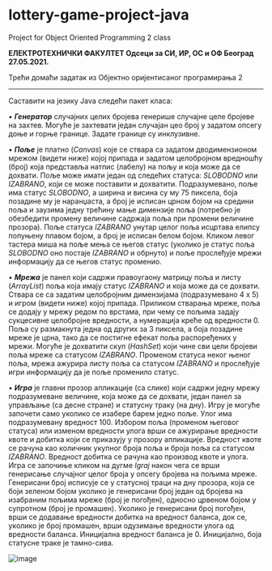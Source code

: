 # lottery-game-project-java
Project for Object Oriented Programming 2 class



<b>ЕЛЕКТРОТЕХНИЧКИ ФАКУЛТЕТ
Одсеци за СИ, ИР, ОС и ОФ Београд 27.05.2021.</b>

Трећи домаћи задатак из
Објектно оријентисаног програмирања 2


<hr>



Саставити на језику Java следећи пакет класа:

• <b><i>Генератор</i></b> случајних целих бројева генерише случајне целе бројеве на захтев. Могуће је 
захтевати један случајан цео број у задатом опсегу доње и горње границе. Задате границе су 
инклузивне.

• <b><i>Поље</i></b> је платно (<i>Canvas</i>) које се ствара са задатом дводимензионом мрежом (видети ниже)
којој припада и задатом целобројном вредношћу (број) која представља натпис (лабелу) на 
пољу и која може да се дохвати. Поље може имати један од следећих статуса: <i>SLOBODNO</i> или 
<i>IZABRANO</i>, који се може поставити и дохватити. Подразумевано, поље има статус <i>SLOBODNO</i>,
а ширина и висина су му 75 пиксела, боја позадине му је наранџаста, а број је исписан црном 
бојом на средини поља и заузима једну трећину мање димензије поља (потребно је обезбедити 
промену величине садржаја поља при промени величине прозора). Поље статуса <i>IZABRANO</i>
унутар целог поља исцртава елипсу попуњену плавом бојом, а број је исписан белом бојом.
Кликом левог тастера миша на поље мења се његов статус (уколико је статус поља <i>SLOBODNO</i>
оно постаје <i>IZABRANO</i> и обрнуто) и поље прослеђује мрежи информацију да се његов статус
променио.

• <b><i>Мрежа</i></b> је панел који садржи правоугаону матрицу поља и листу (<i>ArrayList</i>) поља која имају 
статус <i>IZABRANO</i> и која може да се дохвати. Ствара се са задатим целобројним димензијама
(подразумевано 4 х 5) и игром (видети ниже) којој припада. Приликом стварања мреже, поља се 
додају у мрежу редом по врстама, при чему се пољима задају сукцесивне целобројне вредности, 
а нумерација креће од вредности 0. Поља су размакнута једна од других за 3 пиксела, а боја 
позадине мреже је црна, тако да се постигне ефекат поља распоређених у мрежи. Могуће је 
дохватити скуп (<i>HashSet</i>) који чине сви цели бројеви поља мреже са статусом <i>IZABRANO</i>.
Променом статуса неког њеног поља, мрежа ажурира листу поља са статусом <i>IZABRANO</i> и
прослеђује игри информацију да је поље променило статус.

• <b><i>Игра</i></b> је главни прозор апликације (са слике) који садржи једну мрежу подразумеване величине, 
која може да се дохвати, један панел за управљање (са десне стране) и статусну траку (на дну). 
Игру је могуће започети само уколико се изабере барем једно поље. Улог има подразумевану 
вредност 100. Избором поља (променом његовог статуса) или изменом вредности улога врши се 
ажурирање вредности квоте и добитка који се приказују у прозору апликације. Вредност квоте 
се рачуна као количник укупног броја поља и броја поља са статусом <i>IZABRANO</i>. Вредност 
добитка се рачуна као производ квоте и улога. Игра се започиње кликом на дугме <i>Igraj</i> након 
чега се врши генерисање случајног целог броја у опсегу 
бројева на пољима мреже. Генерисани број исписује се у 
статусној траци на дну прозора, која се боји зеленом бојом 
уколико је генерисани број један од бројева на изабраним 
пољима мреже (број је погођен), односно црвеном бојом у 
супротном (број је промашен). Уколико је генерисани број 
погођен, врши се додавање вредности добитка на вредност 
баланса, док се, уколико је број промашен, врши одузимање 
вредности улога од вредности баланса. Иницијална вредност 
баланса је 0. Иницијално, боја статусне траке је тамно-сива.

![image](https://user-images.githubusercontent.com/92127059/148454263-71bb2f1d-45f3-406c-8136-b1658c826ca0.png)

